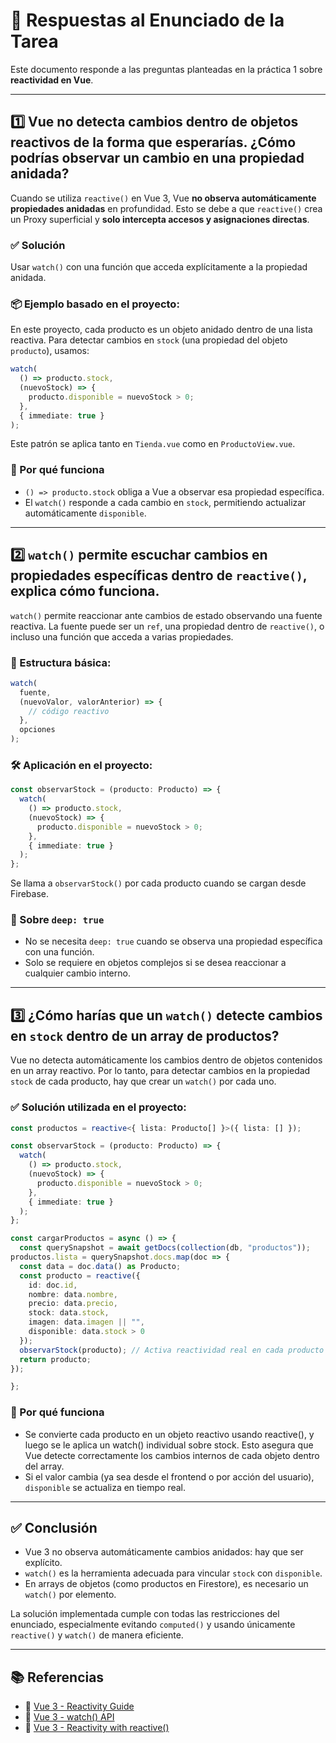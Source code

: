 # 📘 Respuestas al Enunciado de la Tarea

Este documento responde a las preguntas planteadas en la práctica 1 sobre **reactividad en Vue**.

---

## 1️⃣ Vue no detecta cambios dentro de objetos reactivos de la forma que esperarías. ¿Cómo podrías observar un cambio en una propiedad anidada?

Cuando se utiliza `reactive()` en Vue 3, Vue **no observa automáticamente propiedades anidadas** en profundidad. Esto se debe a que `reactive()` crea un Proxy superficial y **solo intercepta accesos y asignaciones directas**.

### ✅ Solución

Usar `watch()` con una función que acceda explícitamente a la propiedad anidada.

### 📦 Ejemplo basado en el proyecto:

En este proyecto, cada producto es un objeto anidado dentro de una lista reactiva. Para detectar cambios en `stock` (una propiedad del objeto `producto`), usamos:

```ts
watch(
  () => producto.stock,
  (nuevoStock) => {
    producto.disponible = nuevoStock > 0;
  },
  { immediate: true }
);
```

Este patrón se aplica tanto en `Tienda.vue` como en `ProductoView.vue`.

### 🧠 Por qué funciona

- `() => producto.stock` obliga a Vue a observar esa propiedad específica.
- El `watch()` responde a cada cambio en `stock`, permitiendo actualizar automáticamente `disponible`.

---

## 2️⃣ `watch()` permite escuchar cambios en propiedades específicas dentro de `reactive()`, explica cómo funciona.

`watch()` permite reaccionar ante cambios de estado observando una fuente reactiva. La fuente puede ser un `ref`, una propiedad dentro de `reactive()`, o incluso una función que acceda a varias propiedades.

### 🧱 Estructura básica:

```ts
watch(
  fuente,
  (nuevoValor, valorAnterior) => {
    // código reactivo
  },
  opciones
);
```

### 🛠️ Aplicación en el proyecto:

```ts
const observarStock = (producto: Producto) => {
  watch(
    () => producto.stock,
    (nuevoStock) => {
      producto.disponible = nuevoStock > 0;
    },
    { immediate: true }
  );
};
```

Se llama a `observarStock()` por cada producto cuando se cargan desde Firebase.

### 🧠 Sobre `deep: true`

- No se necesita `deep: true` cuando se observa una propiedad específica con una función.
- Solo se requiere en objetos complejos si se desea reaccionar a cualquier cambio interno.

---

## 3️⃣ ¿Cómo harías que un `watch()` detecte cambios en `stock` dentro de un array de productos?

Vue no detecta automáticamente los cambios dentro de objetos contenidos en un array reactivo. Por lo tanto, para detectar cambios en la propiedad `stock` de cada producto, hay que crear un `watch()` por cada uno.

### ✅ Solución utilizada en el proyecto:

```ts
const productos = reactive<{ lista: Producto[] }>({ lista: [] });

const observarStock = (producto: Producto) => {
  watch(
    () => producto.stock,
    (nuevoStock) => {
      producto.disponible = nuevoStock > 0;
    },
    { immediate: true }
  );
};

const cargarProductos = async () => {
  const querySnapshot = await getDocs(collection(db, "productos"));
productos.lista = querySnapshot.docs.map(doc => {
  const data = doc.data() as Producto;
  const producto = reactive({
    id: doc.id,
    nombre: data.nombre,
    precio: data.precio,
    stock: data.stock,
    imagen: data.imagen || "",
    disponible: data.stock > 0
  });
  observarStock(producto); // Activa reactividad real en cada producto
  return producto;
});

};
```

### 🧠 Por qué funciona

- Se convierte cada producto en un objeto reactivo usando reactive(), y luego se le aplica un watch() individual sobre stock. Esto asegura que Vue detecte correctamente los cambios internos de cada objeto dentro del array.
- Si el valor cambia (ya sea desde el frontend o por acción del usuario), `disponible` se actualiza en tiempo real.

---

## ✅ Conclusión

- Vue 3 no observa automáticamente cambios anidados: hay que ser explícito.
- `watch()` es la herramienta adecuada para vincular `stock` con `disponible`.
- En arrays de objetos (como productos en Firestore), es necesario un `watch()` por elemento.

La solución implementada cumple con todas las restricciones del enunciado, especialmente evitando `computed()` y usando únicamente `reactive()` y `watch()` de manera eficiente.

---

## 📚 Referencias

- 🔗 [Vue 3 - Reactivity Guide](https://vuejs.org/guide/essentials/reactivity-fundamentals.html)
- 🔗 [Vue 3 - watch() API](https://vuejs.org/api/reactivity-core.html#watch)
- 🔗 [Vue 3 - Reactivity with reactive()](https://vuejs.org/api/reactivity-core.html#reactive)
